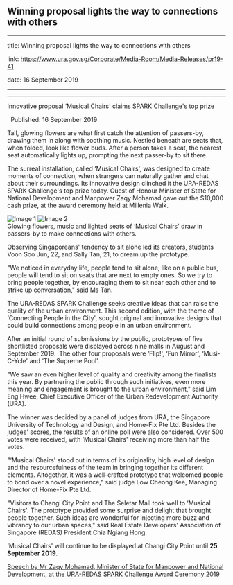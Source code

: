 ## Winning proposal lights the way to connections with others
---
title: Winning proposal lights the way to connections with others

link: https://www.ura.gov.sg/Corporate/Media-Room/Media-Releases/pr19-41

date: 16 September 2019

---

----------------------------------------------------------

Innovative proposal ‘Musical Chairs' claims SPARK Challenge's top prize

  Published: 16 September 2019

Tall, glowing flowers are what first catch the attention of passers-by, drawing them in along with soothing music. Nestled beneath are seats that, when folded, look like flower buds. After a person takes a seat, the nearest seat automatically lights up, prompting the next passer-by to sit there.

The surreal installation, called ‘Musical Chairs', was designed to create moments of connection, when strangers can naturally gather and chat about their surroundings. Its innovative design clinched it the URA-REDAS SPARK Challenge's top prize today. Guest of Honour Minister of State for National Development and Manpower Zaqy Mohamad gave out the $10,000 cash prize, at the award ceremony held at Millenia Walk.

![Image 1](https://www.ura.gov.sg/-/media/Corporate/Visual-Link/2019/SPARK/MusicalChairs_3.JPG?h=300&w=201) ![Image 2](https://www.ura.gov.sg/-/media/Corporate/Visual-Link/2019/SPARK/MusicalChairs1.jpg?h=300&w=450)  
Glowing flowers, music and lighted seats of ‘Musical Chairs' draw in passers-by to make connections with others.

Observing Singaporeans' tendency to sit alone led its creators, students Voon Soo Jun, 22, and Sally Tan, 21, to dream up the prototype.

"We noticed in everyday life, people tend to sit alone, like on a public bus, people will tend to sit on seats that are next to empty ones. So we try to bring people together, by encouraging them to sit near each other and to strike up conversation," said Ms Tan.

The URA-REDAS SPARK Challenge seeks creative ideas that can raise the quality of the urban environment. This second edition, with the theme of ‘Connecting People in the City', sought original and innovative designs that could build connections among people in an urban environment.

After an initial round of submissions by the public, prototypes of five shortlisted proposals were displayed across nine malls in August and September 2019.  The other four proposals were ‘Flip!', ‘Fun Mirror', ‘Musi-C-Ycle' and ‘The Supreme Pool'.

"We saw an even higher level of quality and creativity among the finalists this year. By partnering the public through such initiatives, even more meaning and engagement is brought to the urban environment," said Lim Eng Hwee, Chief Executive Officer of the Urban Redevelopment Authority (URA).

The winner was decided by a panel of judges from URA, the Singapore University of Technology and Design, and Home-Fix Pte Ltd. Besides the judges' scores, the results of an online poll were also considered. Over 500 votes were received, with ‘Musical Chairs' receiving more than half the votes.

"‘Musical Chairs' stood out in terms of its originality, high level of design and the resourcefulness of the team in bringing together its different elements. Altogether, it was a well-crafted prototype that welcomed people to bond over a novel experience," said judge Low Cheong Kee, Managing Director of Home-Fix Pte Ltd.

"Visitors to Changi City Point and The Seletar Mall took well to ‘Musical Chairs'. The prototype provided some surprise and delight that brought people together. Such ideas are wonderful for injecting more buzz and vibrancy to our urban spaces," said Real Estate Developers' Association of Singapore (REDAS) President Chia Ngiang Hong.

‘Musical Chairs' will continue to be displayed at Changi City Point until **25 September 2019**.



[Speech by Mr Zaqy Mohamad, Minister of State for Manpower and National Development, at the URA-REDAS SPARK Challenge Award Ceremony 2019](https://www.ura.gov.sg/Corporate/Data/Newsroom/speeches/2019/sep/speech19-41)